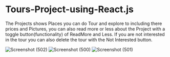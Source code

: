 # Tours-Project-using-React.js

The Projects shows Places you can do Tour and explore to including there prices and Pictures, you can also read more or less about the Project with a toggle button(functionality) of ReadMore and Less. If you are not interested in the tour you can also delete the tour with the Not Interested button.

![Screenshot (502)](https://user-images.githubusercontent.com/88320958/222712652-ffaa732c-eec8-4e78-a20a-15766817e553.png)
![Screenshot (500)](https://user-images.githubusercontent.com/88320958/222712616-63644ae8-47bd-4181-9186-70f35a536a99.png)
![Screenshot (501)](https://user-images.githubusercontent.com/88320958/222712645-59dd86fa-b566-4276-a5d2-37f97e339f53.png)
